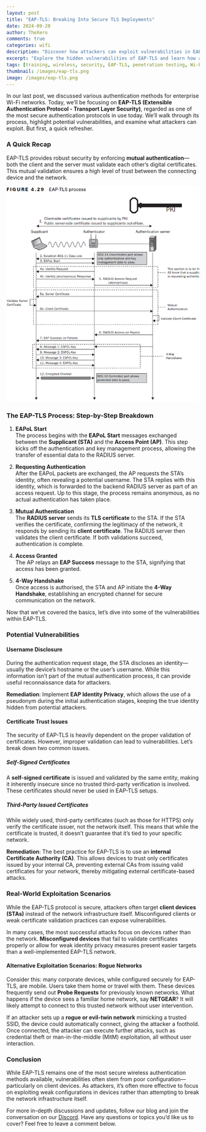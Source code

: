 ```yaml
---
layout: post
title: "EAP-TLS: Breaking Into Secure TLS Deployments"
date: 2024-09-20
author: TheXero
comments: true
categories: wifi
description: "Discover how attackers can exploit vulnerabilities in EAP-TLS, one of the most secure Wi-Fi authentication protocols, and learn how to protect your network against these threats."
excerpt: "Explore the hidden vulnerabilities of EAP-TLS and learn how attackers break into even the most secure TLS deployments. A must-read for network security professionals."
tags: [training, wireless, security, EAP-TLS, penetration testing, Wi-Fi]
thumbnail: /images/eap-tls.png 
image: /images/eap-tls.png
---
```


In our last post, we discussed various authentication methods for enterprise Wi-Fi networks. Today, we’ll be focusing on **EAP-TLS (Extensible Authentication Protocol - Transport Layer Security)**, regarded as one of the most secure authentication protocols in use today. We’ll walk through its process, highlight potential vulnerabilities, and examine what attackers can exploit. But first, a quick refresher.

### A Quick Recap

EAP-TLS provides robust security by enforcing **mutual authentication**—both the client and the server must validate each other’s digital certificates. This mutual validation ensures a high level of trust between the connecting device and the network.

![The EAP-TLS Process](/images/eap-tls.png)

### The EAP-TLS Process: Step-by-Step Breakdown

1. **EAPoL Start**  
    The process begins with the **EAPoL Start** messages exchanged between the **Supplicant (STA)** and the **Access Point (AP)**. This step kicks off the authentication and key management process, allowing the transfer of essential data to the RADIUS server.
    
2. **Requesting Authentication**  
    After the EAPoL packets are exchanged, the AP requests the STA’s identity, often revealing a potential username. The STA replies with this identity, which is forwarded to the backend RADIUS server as part of an access request. Up to this stage, the process remains anonymous, as no actual authentication has taken place.
    
3. **Mutual Authentication**  
    The **RADIUS server** sends its **TLS certificate** to the STA. If the STA verifies the certificate, confirming the legitimacy of the network, it responds by sending its **client certificate**. The RADIUS server then validates the client certificate. If both validations succeed, authentication is complete.
    
4. **Access Granted**  
    The AP relays an **EAP Success** message to the STA, signifying that access has been granted.
    
5. **4-Way Handshake**  
    Once access is authorised, the STA and AP initiate the **4-Way Handshake**, establishing an encrypted channel for secure communication on the network.

Now that we’ve covered the basics, let’s dive into some of the vulnerabilities within EAP-TLS.

### Potential Vulnerabilities

#### **Username Disclosure**

During the authentication request stage, the STA discloses an identity—usually the device’s hostname or the user’s username. While this information isn’t part of the mutual authentication process, it can provide useful reconnaissance data for attackers.

**Remediation**: Implement **EAP Identity Privacy**, which allows the use of a pseudonym during the initial authentication stages, keeping the true identity hidden from potential attackers.

#### **Certificate Trust Issues**

The security of EAP-TLS is heavily dependent on the proper validation of certificates. However, improper validation can lead to vulnerabilities. Let’s break down two common issues.

##### **Self-Signed Certificates**

A **self-signed certificate** is issued and validated by the same entity, making it inherently insecure since no trusted third-party verification is involved. These certificates should never be used in EAP-TLS setups.

##### **Third-Party Issued Certificates**

While widely used, third-party certificates (such as those for HTTPS) only verify the certificate issuer, not the network itself. This means that while the certificate is trusted, it doesn’t guarantee that it’s tied to your specific network.

**Remediation**: The best practice for EAP-TLS is to use an **internal Certificate Authority (CA)**. This allows devices to trust only certificates issued by your internal CA, preventing external CAs from issuing valid certificates for your network, thereby mitigating external certificate-based attacks.

### Real-World Exploitation Scenarios

While the EAP-TLS protocol is secure, attackers often target **client devices (STAs)** instead of the network infrastructure itself. Misconfigured clients or weak certificate validation practices can expose vulnerabilities.

In many cases, the most successful attacks focus on devices rather than the network. **Misconfigured devices** that fail to validate certificates properly or allow for weak identity privacy measures present easier targets than a well-implemented EAP-TLS network.

#### Alternative Exploitation Scenarios: Rogue Networks

Consider this: many corporate devices, while configured securely for EAP-TLS, are mobile. Users take them home or travel with them. These devices frequently send out **Probe Requests** for previously known networks. What happens if the device sees a familiar home network, say **NETGEAR**? It will likely attempt to connect to this trusted network without user intervention.

If an attacker sets up a **rogue or evil-twin network** mimicking a trusted SSID, the device could automatically connect, giving the attacker a foothold. Once connected, the attacker can execute further attacks, such as credential theft or man-in-the-middle (MitM) exploitation, all without user interaction.

### Conclusion

While EAP-TLS remains one of the most secure wireless authentication methods available, vulnerabilities often stem from poor configuration—particularly on client devices. As attackers, it’s often more effective to focus on exploiting weak configurations in devices rather than attempting to break the network infrastructure itself.

For more in-depth discussions and updates, follow our blog and join the conversation on our [Discord](https://discord.gg/YEfgvuqyDn). Have any questions or topics you’d like us to cover? Feel free to leave a comment below.

